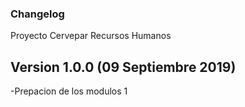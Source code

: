 ### Changelog
Proyecto Cervepar Recursos Humanos

## Version 1.0.0 (09 Septiembre 2019)
-Prepacion de los modulos 1